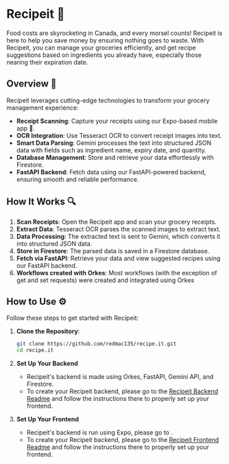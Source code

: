 # Recipeit 🍲

Food costs are skyrocketing in Canada, and every morsel counts! Recipeit is here to help you save money by ensuring nothing goes to waste. With Recipeit, you can manage your groceries efficiently, and get recipe suggestions based on ingredients you already have, especially those nearing their expiration date.

## Overview 🚀
Recipeit leverages cutting-edge technologies to transform your grocery management experience:
- **Receipt Scanning**: Capture your receipts using our Expo-based mobile app 📱.
- **OCR Integration**: Use Tesseract OCR to convert receipt images into text.
- **Smart Data Parsing**: Gemini processes the text into structured JSON data with fields such as ingredient name, expiry date, and quantity.
- **Database Management**: Store and retrieve your data effortlessly with Firestore.
- **FastAPI Backend**: Fetch data using our FastAPI-powered backend, ensuring smooth and reliable performance.

## How It Works 🔍
1. **Scan Receipts**: Open the Recipeit app and scan your grocery receipts.
2. **Extract Data**: Tesseract OCR parses the scanned images to extract text.
3. **Data Processing**: The extracted text is sent to Gemini, which converts it into structured JSON data.
4. **Store in Firestore**: The parsed data is saved in a Firestore database.
5. **Fetch via FastAPI**: Retrieve your data and view suggested recipes using our FastAPI backend.
6. **Workflows created with Orkes**: Most workflows (with the exception of get and set requests) were created and integrated using Orkes

## How to Use ⚙️
Follow these steps to get started with Recipeit:
1. **Clone the Repository**:
   ```bash
   git clone https://github.com/redmac135/recipe.it.git
   cd recipe.it

2. **Set Up Your Backend**
   - Recipeit's backend is made using Orkes, FastAPI, Gemini API, and Firestore. 
   - To create your Recipeit backend, please go to the [Recipeit Backend Readme](https://github.com/redmac135/recipe.it/blob/dev/backend/backend.md) and follow the instructions there to properly set up your frontend.


3. **Set Up Your Frontend**
   - Recipeit's backend is run using Expo, please go to . 
   - To create your Recipeit backend, please go to the [Recipeit Frontend Readme](https://github.com/redmac135/recipe.it/blob/dev/client/README.md) and follow the instructions there to properly set up your frontend.
